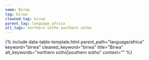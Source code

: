 ```yaml
---
name: Birwa
tag: birwa
cleaned_tag: birwa
parent_tag: language_africa
alt_tags: northern sotho southern sotho
---
```


{% include data-table-template.html 
  parent_path="language/africa" 
  keyword="birwa" 
  cleaned_keyword="birwa" 
  title="Birwa"
  alt_keywords="northern sotho|southern sotho"
  context=""
%}

